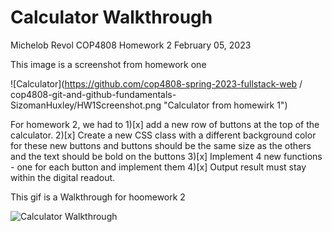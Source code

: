 # Calculator Walkthrough

Michelob Revol
COP4808
Homework 2
February 05, 2023

This image is a screenshot from homework one

![Calculator](https://github.com/cop4808-spring-2023-fullstack-web
/
cop4808-git-and-github-fundamentals-SizomanHuxley/HW1Screenshot.png "Calculator from homewirk 1")


For homework 2, we had to 
1)[x] add a new row of buttons at the top of the calculator.
2)[x] Create a new CSS class with a different background color for these new buttons and buttons should be the same size as the others and the text should be bold on the buttons
3)[x] Implement 4 new functions - one for each button and implement them 
4)[x] Output result must stay within the digital readout.

This gif is a Walkthrough for hoomework 2

<img src='https://media3.giphy.com/media/gTlWOkXJkkspzIllwp/giphy.gif' title='Calculator Walkthrough' width='' alt='Calculator Walkthrough' />

​